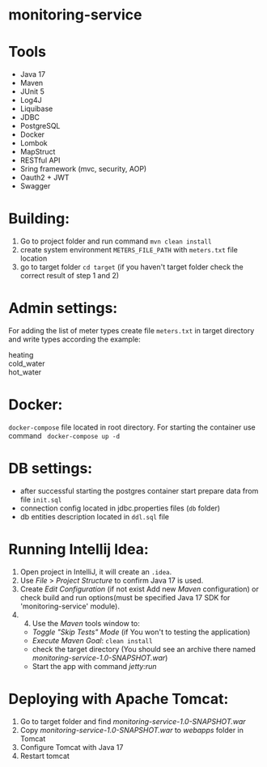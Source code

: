 # monitoring-service

# Tools
* Java 17
* Maven
* JUnit 5
* Log4J
* Liquibase
* JDBC
* PostgreSQL
* Docker
* Lombok
* MapStruct
* RESTful API
* Sring framework (mvc, security, AOP)
* Oauth2 + JWT
* Swagger

# Building:
1. Go to project folder and run command `mvn clean install`
2. create system environment `METERS_FILE_PATH` with `meters.txt` file location 
3. go to target folder `cd target` (if you haven't target folder check the correct result of step 1 and 2)

# Admin settings:
For adding the list of meter types create file `meters.txt` in target directory and write types according the example:

heating  
cold_water  
hot_water  

# Docker:
`docker-compose` file located in root directory. For starting the container use command ` docker-compose up -d`

# DB settings: 
* after successful starting the postgres container start prepare data from file `init.sql`
* connection config located in jdbc.properties files (`db` folder)
* db entities description located in `ddl.sql` file

# Running Intellij Idea:
1. Open project in IntelliJ, it will create an `.idea`.
2. Use *File* > *Project Structure* to confirm Java 17 is used.
3. Create *Edit Configuration* (if not exist Add new *Maven* configuration) or check build and run options(must be specified Java 17 SDK for 'monitoring-service' module).
4. 4. Use the *Maven* tools window to:
   * *Toggle "Skip Tests" Mode* (if You won't to testing the application)
   * *Execute Maven Goal*: `clean install`
   * check the target directory (You should see an archive there named *monitoring-service-1.0-SNAPSHOT.war*)
   * Start the app with command *jetty:run*

# Deploying with Apache Tomcat:
1. Go to target folder and find *monitoring-service-1.0-SNAPSHOT.war*
2. Copy *monitoring-service-1.0-SNAPSHOT.war* to *webapps* folder in Tomcat
3. Configure Tomcat with Java 17
4. Restart tomcat

